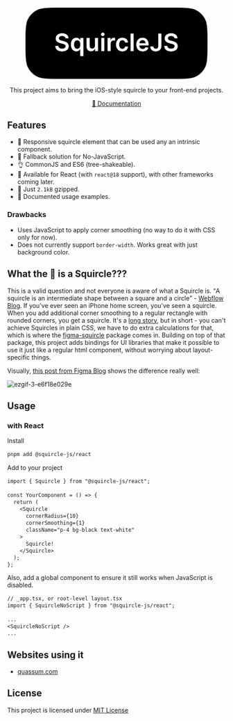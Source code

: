 <p align="center">
  <img src="./content/squircle-js-logo.png" width="420px" alt="SquircleJS" />
</p>

<!-- <h1 align="center">SquircleJS</h1> -->
<p align="center">
  This project aims to bring the iOS-style squircle to your front-end projects.
</p>
<p align="center">
  <a href="https://squircle.js.org/">📕 Documentation</a>
</p>

## Features

- 💃 Responsive squircle element that can be used any an intrinsic component.
- 🙏 Fallback solution for No-JavaScript.
- 👌 CommonJS and ES6 (tree-shakeable).
- 🚀 Available for React (with `react@18` support), with other frameworks coming later.
- 🐁 Just `2.1kB` gzipped.
- 🧨 Documented usage examples.

### Drawbacks

- Uses JavaScript to apply corner smoothing (no way to do it with CSS only for now).
- Does not currently support `border-width`. Works great with just background color.

## What the 🤡 is a Squircle???

This is a valid question and not everyone is aware of what a Squircle is.
<q>A squircle is an intermediate shape between a square and a circle</q> - [Webflow Blog](https://webflow.com/blog/squircle-vs-rounded-squares).
If you've ever seen an iPhone home screen, you've seen a squircle.
When you add additional corner smoothing to a regular rectangle with rounded corners, you get a squircle.
It's a [long story](https://www.figma.com/blog/desperately-seeking-squircles/), but in short - you can't achieve Squircles in plain CSS, we have to do extra calculations for that, which is where the [figma-squircle](https://github.com/phamfoo/figma-squircle) package comes in. Building on top of that package, this project adds bindings for UI libraries that make it possible to use it just like a regular html component, without worrying about layout-specific things.

Visually, [this post from Figma Blog](https://www.figma.com/blog/desperately-seeking-squircles/) shows the difference really well:

![ezgif-3-e6f18e029e](https://github.com/bring-shrubbery/squircle-js/assets/29360707/e64bacb9-9881-476b-9064-01a72df06a9e)

## Usage

### with React

Install

```bash
pnpm add @squircle-js/react
```

Add to your project

```tsx
import { Squircle } from "@squircle-js/react";

const YourComponent = () => {
  return (
    <Squircle
      cornerRadius={10}
      cornerSmoothing={1}
      className="p-4 bg-black text-white"
    >
      Squircle!
    </Squircle>
  );
};
```

Also, add a global component to ensure it still works when JavaScript is disabled.

```tsx
// _app.tsx, or root-level layout.tsx
import { SquircleNoScript } from "@squircle-js/react";

...
<SquircleNoScript />
...
```

## Websites using it

- [quassum.com](https://quassum.com/?utm_source=squircle-js)

## License

This project is licensed under [MIT License](./LICENSE)
